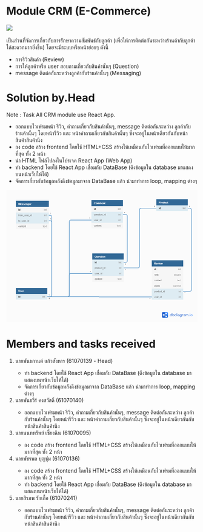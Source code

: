 # Module CRM (E-Commerce)

<img src="https://lh3.googleusercontent.com/proxy/GgAEv2GnCooSyB0OI62csYXdBsxW2v3_pUX_39BmKAtKWDwin8NWIk-t5X7DRz_AQl5GOrF_OtraZDMp2sP4BssNk0Odn-0ZSAlsfGYCySJnHWze8zMatEVoU3g2VT9VZOmMXNQaMLgMFvRz0t-rMqJLTSItw2ucbQBY4bXYAZUY3CbirZY">
<p>เป็นส่วนที่จัดการเกี่ยวกับการรักษาความสัมพันธ์กับลูกค้า (เพื่อให้การติดต่อกันระหว่างร้านค้ากับลูกค้าได้สะดวกมากยิ่งขึ้น) โดยจะมีระบบหรือหน้าย่อยๆ ดังนี้</p>
<ul>
    <li>การรีวิวสินค้า (Review)</li>
    <li>การให้ลูกค้าหรือ user สอบถามเกี่ยวกับสินค้านั้นๆ (Question)</li>
    <li>message ติดต่อกันระหว่างลูกค้ากับร้านค้านั้นๆ (Messaging)</li>
</ul>

# Solution by.Head

<p>Note : Task All CRM module use React App.</p>
<ul>
    <li>ออกแบบไวเฟรมหน้า รีวิว, คำถามเกี่ยวกับสินค้านั้นๆ, message ติดต่อกันระหว่าง ลูกค้ากับร้านค้านั้นๆ โดยหน้ารีวิว และ หน้าคำถามเกี่ยวกับสินค้านั้นๆ ซึ่งจะอยู่ในหน้าเดียวกันกับหน้าสินค้าสินค้านึง</li>
    <li>ลง code สร้าง frontend โดยใช้ HTML+CSS สร้างให้เหมือนกับไวเฟรมที่ออกแบบให้มากที่สุด ทั้ง 2 หน้า</li>
    <li>นำ HTML ไฟล์ไปลงในโปรเจค React App (Web App)</li>
    <li>ทำ backend โดยใช้ React App เชื่อมกับ DataBase (ดึงข้อมูลใน database มาแสดงบนหน้าเว็บให้ได้)</li>
    <li>จัดการเกี่ยวกับข้อมูลหลังดึงข้อมูลมาจาก DataBase แล้ว นำมาทำการ loop, mapping ต่างๆ</li>
</ul>
<img src="./CRM-Module/img/CRM-Module.png">

# Members and tasks received

<ol>
    <li>นายพันธกานต์ แก้วสังหาร (61070139 - Head)</li>
    <ul>
        <li>ทำ backend โดยใช้ React App เชื่อมกับ DataBase (ดึงข้อมูลใน database มาแสดงบนหน้าเว็บให้ได้)</li>
        <li>จัดการเกี่ยวกับข้อมูลหลังดึงข้อมูลมาจาก DataBase แล้ว นำมาทำการ loop, mapping ต่างๆ</li>
    </ul>
    <li>นายพันธวีร์ คงสวัสดิ์ (61070140)</li>
    <ul>
        <li>ออกแบบไวเฟรมหน้า รีวิว, คำถามเกี่ยวกับสินค้านั้นๆ, message ติดต่อกันระหว่าง ลูกค้ากับร้านค้านั้นๆ โดยหน้ารีวิว และ หน้าคำถามเกี่ยวกับสินค้านั้นๆ ซึ่งจะอยู่ในหน้าเดียวกันกับหน้าสินค้าสินค้านึง</li>
    </ul>
    <li>นายนนททรัพย์ เซี่ยงฉิน (61070095)</li>
     <ul>
         <li>ลง code สร้าง frontend โดยใช้ HTML+CSS สร้างให้เหมือนกับไวเฟรมที่ออกแบบให้มากที่สุด ทั้ง 2 หน้า</li>
     </ul>
    <li>นายพัชรพล บุญชุ่ม (61070136)</li>
    <ul>
        <li>ลง code สร้าง frontend โดยใช้ HTML+CSS สร้างให้เหมือนกับไวเฟรมที่ออกแบบให้มากที่สุด ทั้ง 2 หน้า</li>
        <li>ทำ backend โดยใช้ React App เชื่อมกับ DataBase (ดึงข้อมูลใน database มาแสดงบนหน้าเว็บให้ได้)</li>
    </ul>
    <li>นายสิรภพ รักเกื้อ (61070241)</li>
    <ul>
        <li>ออกแบบไวเฟรมหน้า รีวิว, คำถามเกี่ยวกับสินค้านั้นๆ, message ติดต่อกันระหว่าง ลูกค้ากับร้านค้านั้นๆ โดยหน้ารีวิว และ หน้าคำถามเกี่ยวกับสินค้านั้นๆ ซึ่งจะอยู่ในหน้าเดียวกันกับหน้าสินค้าสินค้านึง</li>
    </ul>
</ol>
